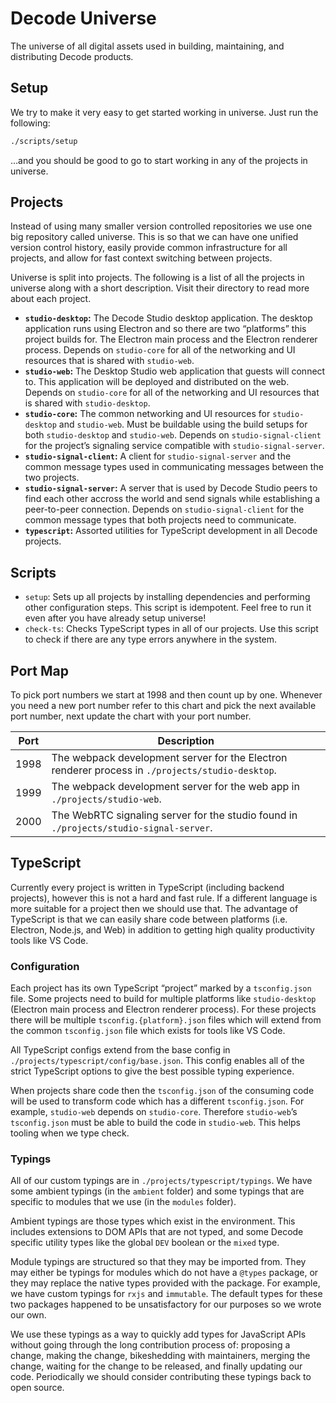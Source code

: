 # Decode Universe

The universe of all digital assets used in building, maintaining, and distributing Decode products.

## Setup

We try to make it very easy to get started working in universe. Just run the following:

```bash
./scripts/setup
```

…and you should be good to go to start working in any of the projects in universe.

## Projects

Instead of using many smaller version controlled repositories we use one big repository called universe. This is so that we can have one unified version control history, easily provide common infrastructure for all projects, and allow for fast context switching between projects.

Universe is split into projects. The following is a list of all the projects in universe along with a short description. Visit their directory to read more about each project.

- **`studio-desktop`:** The Decode Studio desktop application. The desktop application runs using Electron and so there are two “platforms” this project builds for. The Electron main process and the Electron renderer process. Depends on `studio-core` for all of the networking and UI resources that is shared with `studio-web`.
- **`studio-web`:** The Desktop Studio web application that guests will connect to. This application will be deployed and distributed on the web. Depends on `studio-core` for all of the networking and UI resources that is shared with `studio-desktop`.
- **`studio-core`:** The common networking and UI resources for `studio-desktop` and `studio-web`. Must be buildable using the build setups for both `studio-desktop` and `studio-web`. Depends on `studio-signal-client` for the project’s signaling service compatible with `studio-signal-server`.
- **`studio-signal-client`:** A client for `studio-signal-server` and the common message types used in communicating messages between the two projects.
- **`studio-signal-server`:** A server that is used by Decode Studio peers to find each other accross the world and send signals while establishing a peer-to-peer connection. Depends on `studio-signal-client` for the common message types that both projects need to communicate.
- **`typescript`:** Assorted utilities for TypeScript development in all Decode projects.

## Scripts

- `setup`: Sets up all projects by installing dependencies and performing other configuration steps. This script is idempotent. Feel free to run it even after you have already setup universe!
- `check-ts`: Checks TypeScript types in all of our projects. Use this script to check if there are any type errors anywhere in the system.

## Port Map

To pick port numbers we start at 1998 and then count up by one. Whenever you need a new port number refer to this chart and pick the next available port number, next update the chart with your port number.

<table>
  <thead>
    <tr>
      <th>Port</th>
      <th>Description</th>
    </tr>
  </thead>
  <tbody>
    <tr>
      <td>1998</td>
      <td>The webpack development server for the Electron renderer process in <code>./projects/studio-desktop</code>.</td>
    </tr>
    <tr>
      <td>1999</td>
      <td>The webpack development server for the web app in <code>./projects/studio-web</code>.</td>
    </tr>
    <tr>
      <td>2000</td>
      <td>The WebRTC signaling server for the studio found in <code>./projects/studio-signal-server</code>.</td>
    </tr>
  </tbody>
</table>

## TypeScript

Currently every project is written in TypeScript (including backend projects), however this is not a hard and fast rule. If a different language is more suitable for a project then we should use that. The advantage of TypeScript is that we can easily share code between platforms (i.e. Electron, Node.js, and Web) in addition to getting high quality productivity tools like VS Code.

### Configuration

Each project has its own TypeScript “project” marked by a `tsconfig.json` file. Some projects need to build for multiple platforms like `studio-desktop` (Electron main process and Electron renderer process). For these projects there will be multiple `tsconfig.{platform}.json` files which will extend from the common `tsconfig.json` file which exists for tools like VS Code.

All TypeScript configs extend from the base config in `./projects/typescript/config/base.json`. This config enables all of the strict TypeScript options to give the best possible typing experience.

When projects share code then the `tsconfig.json` of the consuming code will be used to transform code which has a different `tsconfig.json`. For example, `studio-web` depends on `studio-core`. Therefore `studio-web`’s `tsconfig.json` must be able to build the code in `studio-web`. This helps tooling when we type check.

### Typings

All of our custom typings are in `./projects/typescript/typings`. We have some ambient typings (in the `ambient` folder) and some typings that are specific to modules that we use (in the `modules` folder).

Ambient typings are those types which exist in the environment. This includes extensions to DOM APIs that are not typed, and some Decode specific utility types like the global `DEV` boolean or the `mixed` type.

Module typings are structured so that they may be imported from. They may either be typings for modules which do not have a `@types` package, or they may replace the native types provided with the package. For example, we have custom typings for `rxjs` and `immutable`. The default types for these two packages happened to be unsatisfactory for our purposes so we wrote our own.

We use these typings as a way to quickly add types for JavaScript APIs without going through the long contribution process of: proposing a change, making the change, bikeshedding with maintainers, merging the change, waiting for the change to be released, and finally updating our code. Periodically we should consider contributing these typings back to open source.
